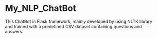 # My_NLP_ChatBot
This ChatBot in Flask framework, mainly developed by using NLTK library and trained with a predefined CSV dataset containing questions and answers.
